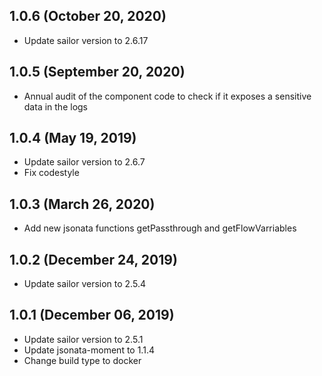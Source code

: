 ## 1.0.6 (October 20, 2020)

* Update sailor version to 2.6.17

## 1.0.5 (September 20, 2020)

* Annual audit of the component code to check if it exposes a sensitive data in the logs

## 1.0.4 (May 19, 2019)

* Update sailor version to 2.6.7
* Fix codestyle

## 1.0.3 (March 26, 2020)

* Add new jsonata functions getPassthrough and getFlowVarriables

## 1.0.2 (December 24, 2019)

* Update sailor version to 2.5.4

## 1.0.1 (December 06, 2019)

* Update sailor version to 2.5.1
* Update jsonata-moment to 1.1.4
* Change build type to docker
